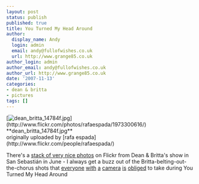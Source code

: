 ```yaml
---
layout: post
status: publish
published: true
title: You Turned My Head Around
author:
  display_name: Andy
  login: admin
  email: andy@fullofwishes.co.uk
  url: http://www.grange85.co.uk
author_login: admin
author_email: andy@fullofwishes.co.uk
author_url: http://www.grange85.co.uk
date: '2007-11-13'
categories:
- dean & britta
- pictures
tags: []
---
```

<div class="imagebox-a">[<img src="https://farm3.static.flickr.com/2012/1973300616_e9b78d6deb_m.jpg" alt="dean_britta_14784f.jpg" />](http://www.flickr.com/photos/rafaespada/1973300616/)<br/>**dean_britta_14784f.jpg**<br/>originally uploaded by [rafa espada](http://www.flickr.com/people/rafaespada/)</div>
<div>

There's a [stack of very nice photos](http://www.flickr.com/photos/rafaespada/sets/72157603097069651/) on Flickr from Dean & Britta's show in San Sebastián in June - I always get a buzz out of the Britta-belting-out-the-chorus shots that [everyone](http://www.flickr.com/photos/kirstiecat/424166437/) [with](http://www.flickr.com/photos/chromewaves/419683410/) [a](http://www.flickr.com/photos/kubacheck/795307064/) [camera](http://www.flickr.com/photos/grange85/572149511/) [is](http://www.flickr.com/photos/sundancelee/1046197273/) [obliged](http://www.flickr.com/photos/tammylo/528095272/) to take during You Turned My Head Around


<p><br clear="right"/>
</div>
